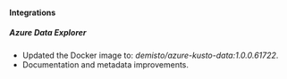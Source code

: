 
#### Integrations

##### Azure Data Explorer
- Updated the Docker image to: *demisto/azure-kusto-data:1.0.0.61722*.
- Documentation and metadata improvements.
